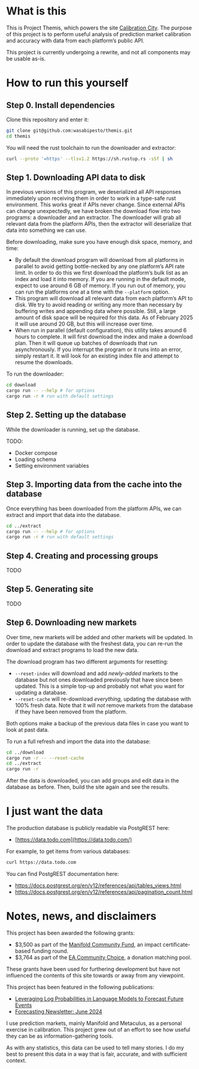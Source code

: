 # What is this

This is Project Themis, which powers the site [Calibration City](https://calibration.city/). The purpose of this project is to perform useful analysis of prediction market calibration and accuracy with data from each platform’s public API.

This project is currently undergoing a rewrite, and not all components may be usable as-is.

# How to run this yourself

## Step 0. Install dependencies

Clone this repository and enter it:

```bash
git clone git@github.com:wasabipesto/themis.git
cd themis
```

You will need the rust toolchain to run the downloader and extractor:

```bash
curl --proto '=https' --tlsv1.2 https://sh.rustup.rs -sSf | sh
```

## Step 1. Downloading API data to disk

In previous versions of this program, we deserialized all API responses immediately upon receiving them in order to work in a type-safe rust environment. This works great if APIs never change. Since external APIs can change unexpectedly, we have broken the download flow into two programs: a downloader and an extractor. The downloader will grab all relevant data from the platform APIs, then the extractor will deserialize that data into something we can use.

Before downloading, make sure you have enough disk space, memory, and time:

- By default the download program will download from all platforms in parallel to avoid getting bottle-necked by any one platform’s API rate limit. In order to do this we first download the platform’s bulk list as an index and load it into memory. If you are running in the default mode, expect to use around 6 GB of memory. If you run out of memory, you can run the platforms one at a time with the `--platform` option.
- This program will download all relevant data from each platform’s API to disk. We try to avoid reading or writing any more than necessary by buffering writes and appending data where possible. Still, a large amount of disk space will be required for this data. As of February 2025 it will use around 20 GB, but this will increase over time.
- When run in parallel (default configuration), this utility takes around 6 hours to complete. It will first download the index and make a download plan. Then it will queue up batches of downloads that run asynchronously. If you interrupt the program or it runs into an error, simply restart it. It will look for an existing index file and attempt to resume the downloads.

To run the downloader:

```bash
cd download
cargo run -- --help # for options
cargo run -r # run with default settings
```

## Step 2. Setting up the database

While the downloader is running, set up the database.

TODO:

- Docker compose
- Loading schema
- Setting environment variables

## Step 3. Importing data from the cache into the database

Once everything has been downloaded from the platform APIs, we can extract and import that data into the database.

```bash
cd ../extract
cargo run -- --help # for options
cargo run -r # run with default settings
```

## Step 4. Creating and processing groups

TODO

## Step 5. Generating site

TODO

## Step 6. Downloading new markets

Over time, new markets will be added and other markets will be updated. In order to update the database with the freshest data, you can re-run the download and extract programs to load the new data.

The download program has two different arguments for resetting:

- `--reset-index` will download and add *newly-added* markets to the database but not ones downloaded previously that have since been updated. This is a simple top-up and probably not what you want for updating a database.
- `--reset-cache` will re-download *everything,* updating the database with 100% fresh data. Note that it will *not* remove markets from the database if they have been removed from the platform.

Both options make a backup of the previous data files in case you want to look at past data.

To run a full refresh and import the data into the database:

```bash
cd ../download
cargo run -r -- --reset-cache
cd ../extract
cargo run -r
```

After the data is downloaded, you can add groups and edit data in the database as before. Then, build the site again and see the results.

# I just want the data

The production database is publicly readable via PostgREST here:

- [https://data.todo.com](https://data.todo.com/)

For example, to get items from various databases:

```bash
curl https://data.todo.com
```

You can find PostgREST documentation here:

- https://docs.postgrest.org/en/v12/references/api/tables_views.html
- https://docs.postgrest.org/en/v12/references/api/pagination_count.html

# Notes, news, and disclaimers

This project has been awarded the following grants:

- $3,500 as part of the [Manifold Community Fund](https://manifund.org/projects/wasabipestos-umbrella-project), an impact certificate-based funding round.
- $3,764 as part of the [EA Community Choice](https://manifund.org/projects/calibration-city), a donation matching pool.

These grants have been used for furthering development but have not influenced the contents of this site towards or away from any viewpoint.

This project has been featured in the following publications:

- [Leveraging Log Probabilities in Language Models to Forecast Future Events](https://arxiv.org/abs/2501.04880v1)
- [Forecasting Newsletter: June 2024](https://forecasting.substack.com/p/forecasting-newsletter-june-2024)

I use prediction markets, mainly Manifold and Metaculus, as a personal exercise in calibration. This project grew out of an effort to see how useful they can be as information-gathering tools.

As with any statistics, this data can be used to tell many stories. I do my best to present this data in a way that is fair, accurate, and with sufficient context.
